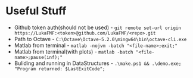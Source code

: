 # Useful Stuff
* Github token auth(should not be used) - ``` git remote set-url origin https://LukaFMF:<token>@github.com/LukaFMF/<repo>.git ```
* Path to Octave - ``` C:\Octave\Octave-5.2.0\mingw64\bin\octave-cli.exe ```
* Matlab from terminal - ``` matlab -nojvm -batch "<file-name>;exit;" ```
* Matlab from terminal(with plots) - ``` matlab -batch "<file-name>;pause(inf);" ```
* Buliding and running in DataStructures - ``` .\make.ps1 && .\demo.exe; "Program returned: $LastExitCode"; ```
